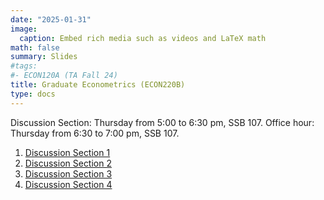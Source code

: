 ```yaml
---
date: "2025-01-31"
image:
  caption: Embed rich media such as videos and LaTeX math
math: false
summary: Slides
#tags:
#- ECON120A (TA Fall 24)
title: Graduate Econometrics (ECON220B)
type: docs
---
```


Discussion Section: Thursday from 5:00 to 6:30 pm, SSB 107. Office hour: Thursday from 6:30 to 7:00 pm, SSB 107.

1. [Discussion Section 1](https://lapobini.github.io/discussion/ECON220B_winter25/ds1.pdf)
2. [Discussion Section 2](https://lapobini.github.io/discussion/ECON220B_winter25/ds2.pdf)
3. [Discussion Section 3](https://lapobini.github.io/discussion/ECON220B_winter25/ds3.pdf)
4. [Discussion Section 4](https://lapobini.github.io/discussion/ECON220B_winter25/ds4_annotated.pdf)